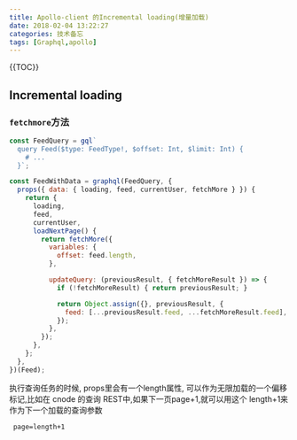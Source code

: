 ```yaml
---
title: Apollo-client 的Incremental loading(增量加载)
date: 2018-02-04 13:22:27
categories: 技术备忘
tags: [Graphql,apollo]
---
```


{{TOC}}

## Incremental loading
### `fetchmore`方法

```js
const FeedQuery = gql`
  query Feed($type: FeedType!, $offset: Int, $limit: Int) {
    # ...
  }`;

const FeedWithData = graphql(FeedQuery, {
  props({ data: { loading, feed, currentUser, fetchMore } }) {
    return {
      loading,
      feed,
      currentUser,
      loadNextPage() {
        return fetchMore({
          variables: {
            offset: feed.length,
          },

          updateQuery: (previousResult, { fetchMoreResult }) => {
            if (!fetchMoreResult) { return previousResult; }

            return Object.assign({}, previousResult, {
              feed: [...previousResult.feed, ...fetchMoreResult.feed],
            });
          },
        });
      },
    };
  },
})(Feed);
```
执行查询任务的时候, props里会有一个length属性, 可以作为无限加载的一个偏移标记,比如在 cnode 的查询 REST中,如果下一页page+1,就可以用这个 length+1来作为下一个加载的查询参数
```
 page=length+1
```



